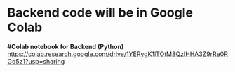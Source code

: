 # Backend code will be in Google Colab

**#Colab notebook for Backend (Python)** https://colab.research.google.com/drive/1YERygK1lTOtM8QzIHHA3Z9rRe0RGd5z1?usp=sharing
